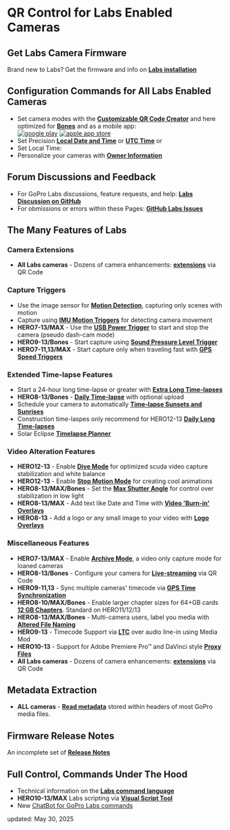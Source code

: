 # QR Control for Labs Enabled Cameras

<script src="../jquery.min.js"></script>
<script src="../qrcodeborder.js"></script>
<style>
        #qrcode{
            width: 100%;
        }
        div{
            width: 100%;
            display: inline-block;
        }
</style>


## Get Labs Camera Firmware
Brand new to Labs? Get the firmware and info on [**Labs installation**](https://gopro.github.io/labs)

## Configuration Commands for All Labs Enabled Cameras

* Set camera modes with the [**Customizable QR Code Creator**](./custom) and here optimized for [**Bones**](../bones)
and as a mobile app:<br>
[![google play](google-play-823.png)](https://play.google.com/store/apps/details?id=com.miscdata.qrcontrol)
[![apple app store](apple-store-823.png)](https://apps.apple.com/us/app/gopro-app/id1518134202)
* Set Precision [**Local Date and Time**](./precisiontime) or [**UTC Time**](./precisiontime_utc) or
* <div id="qrcode">Set Local Time:</div>
* Personalize your cameras with [**Owner Information**](./owner)

## Forum Discussions and Feedback 
* For GoPro Labs discussions, feature requests, and help: [**Labs Discussion on GitHub**](https://github.com/gopro/labs/discussions)
* For obmissions or errors within these Pages: [**GitHub Labs Issues**](https://github.com/gopro/labs/issues)

## The Many Features of Labs

### Camera Extensions
* **All Labs cameras** - Dozens of camera enhancements: [**extensions**](./extensions) via QR Code

### Capture Triggers 
* Use the image sensor for [**Motion Detection**](./motion), capturing only scenes with motion
* Capture using [**IMU Motion Triggers**](./imutrigger) for detecting camera movement
* **HERO7-13/MAX** - Use the [**USB Power Trigger**](./usb) to start and stop the camera (pseudo dash-cam mode)
* **HERO9-13/Bones** - Start capture using [**Sound Pressure Level Trigger**](./spltrigger)
* **HERO7-11,13/MAX** - Start capture only when traveling fast with [**GPS Speed Triggers**](./speedtrigger) 

### Extended Time-lapse Features 
* Start a 24-hour long time-lapse or greater with [**Extra Long Time-lapses**](./longtimelapse)
* **HERO8-13/Bones** - [**Daily Time-lapse**](./dailytl) with optional upload
* Schedule your camera to automatically [**Time-lapse Sunsets and Sunrises**](./solartimelapse)
* Construction time-laspes only recommend for HERO12-13 [**Daily Long Time-lapses**](./construction)
* Solar Eclipse [**Timelapse Planner**](./eclipse)

### Video Alteration Features
* **HERO12-13** - Enable [**Dive Mode**](./divemode) for optimized scuda video capture stabilization and white balance
* **HERO12-13** - Enable [**Stop Motion Mode**](./stopmotion) for creating cool animations
* **HERO8-13/MAX/Bones** - Set the [**Max Shutter Angle**](./maxshut) for control over stabilization in low light
* **HERO8-13/MAX** - Add text like Date and Time with [**Video 'Burn-in' Overlays**](./overlays)
* **HERO8-13** - Add a logo or any small image to your video with [**Logo Overlays**](./logo)

### Miscellaneous Features
* **HERO7-13/MAX** - Enable [**Archive Mode**](./archive), a video only capture mode for loaned cameras 
* **HERO8-13/Bones** - Configure your camera for [**Live-streaming**](./rtmp) via QR Code
* **HERO9-11,13** - Sync multiple cameras' timecode via [**GPS Time Synchronization**](./gpssync)
* **HERO8-10/MAX/Bones** - Enable larger chapter sizes for 64+GB cards [**12 GB Chapters**](./chapters). Standard on HERO11/12/13
* **HERO8-13/MAX/Bones** - Multi-camera users, label you media with [**Altered File Naming**](./basename)
* **HERO9-13** - Timecode Support via [**LTC**](./ltc) over audio line-in using Media Mod 
* **HERO10-13** - Support for Adobe Premiere Pro™ and DaVinci style [**Proxy Files**](./proxies) 
* **All Labs cameras** - Dozens of camera enhancements: [**extensions**](./extensions) via QR Code

## Metadata Extraction
* **ALL cameras** - [**Read metadata**](./metadata) stored within headers of most GoPro media files.

<!--
## Features Phased Out
If we don't see feedback on features it may not get ported to the next camera. If you are using a Labs feature, please provide feedback.
* **HERO9** - Experimental on camera real-time [**Media Encryption**](./encrypt) during capture
* **HERO8/9** Set the [**Exposure Lock**](./explock) via QR Code
* **HERO9** - Enable media [**encryption**](./encrypt) for increased security
* Subset of commands for the [**HERO 5 Session**](./session5). Limit to camera settings, date & time, scheduled captures and ownership information. -->

## Firmware Release Notes 
An incomplete set of [**Release Notes**](./notes) 

## Full Control, Commands Under The Hood 
* Technical information on the [**Labs command language**](./tech)
* **HERO10-13/MAX** Labs scripting via [**Visual Script Tool**](https://gopro.github.io/labs/build/)
* New [ChatBot for GoPro Labs commands](https://bit.ly/chat_gp_labs)

updated: May 30, 2025


<script>
var once = true;
var qrcode;
var cmd = "";

function makeQR() {	
  if(once === true)
  {
    qrcode = new QRCode(document.getElementById("qrcode"), 
    {
      text : "oT0",
      width : 360,
      height : 360,
      correctLevel : QRCode.CorrectLevel.M
    });
    once = false;
  }
}
function padTime(i) {
  if (i < 10) {i = "0" + i;}  // add zero in front of numbers < 10
  return i;
}
function timeLoop()
{
  var today;
  var yy,mm,dd,h,m,s;
  
  today = new Date();
  yy = today.getFullYear() - 2000;
  mm = today.getMonth() + 1;
  dd = today.getDate();
  h = today.getHours();
  m = today.getMinutes();
  s = today.getSeconds();
  ms = today.getMilliseconds();
  yy = padTime(yy);
  mm = padTime(mm);
  dd = padTime(dd);
  h = padTime(h);
  m = padTime(m);
  s = padTime(s);
  


  cmd = "oT" + yy + mm + dd + h + m + s;
  qrcode.clear(); 
  qrcode.makeCode(cmd);
 
  var t = setTimeout(timeLoop, 500);
}

function myReloadFunction() {
  location.reload();
}

makeQR();
timeLoop();

</script>
